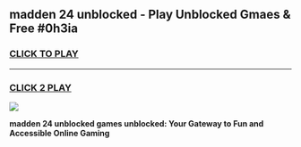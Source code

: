 
## madden 24 unblocked - Play Unblocked Gmaes & Free #0h3ia
<h3>
<a href="https://news.freeplayer.one?title=madden_24_unblocked&ref=24F">CLICK TO PLAY</a></h3>
<hr>

<h3>
<a href="https://news.freeplayer.one?title=madden_24_unblocked&ref=24F">CLICK 2 PLAY</a>
  
</h3>

<a href="https://news.freeplayer.one?title=madden_24_unblocked&ref=24F/"><img src="https://clearcache.store/games.png"></a>


**madden 24 unblocked games unblocked: Your Gateway to Fun and Accessible Online Gaming**
